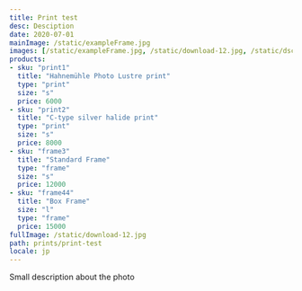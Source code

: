```yaml
---
title: Print test
desc: Desciption
date: 2020-07-01
mainImage: /static/exampleFrame.jpg
images: [/static/exampleFrame.jpg, /static/download-12.jpg, /static/dsc03161.jpg, /static/download-16.jpg]
products: 
- sku: "print1"
  title: "Hahnemühle Photo Lustre print"
  type: "print"
  size: "s"
  price: 6000
- sku: "print2"
  title: "C-type silver halide print"
  type: "print"
  size: "s"
  price: 8000
- sku: "frame3"
  title: "Standard Frame"
  type: "frame"
  size: "s"
  price: 12000
- sku: "frame44"
  title: "Box Frame" 
  size: "l"
  type: "frame"
  price: 15000
fullImage: /static/download-12.jpg
path: prints/print-test
locale: jp
---
```

Small description about the photo